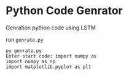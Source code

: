 # Python Code Genrator
Genration python code using LSTM 

run `genrate.py`

```
py genrate.py
Enter start code: import numpy as
import numpy as np
import matplotlib.pyplot as plt

```
